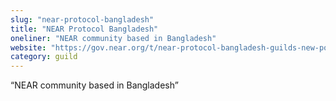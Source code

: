 ```yaml
---
slug: "near-protocol-bangladesh"
title: "NEAR Protocol Bangladesh"
oneliner: "NEAR community based in Bangladesh"
website: "https://gov.near.org/t/near-protocol-bangladesh-guilds-new-post/4195"
category: guild
---
```


“NEAR community based in Bangladesh”

